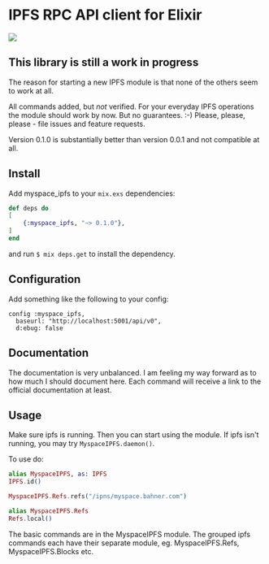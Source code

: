 # IPFS RPC API client for Elixir

![](https://ipfs.io/ipfs/QmQJ68PFMDdAsgCZvA1UVzzn18asVcf7HVvCDgpjiSCAse)

## This library is still a work in progress

The reason for starting a new IPFS module is that none of the others seem to work at all.

All commands added, but *not* verified. For your everyday IPFS operations the module should work by now. But no guarantees. :-) Please, please, please - file issues and feature requests.

Version 0.1.0 is substantially better than version 0.0.1 and not compatible at all.

## Install

Add myspace_ipfs to your `mix.exs` dependencies:
```elixir
def deps do
[
    {:myspace_ipfs, "~> 0.1.0"},
]
end
```

and run `$ mix deps.get` to install the dependency.

## Configuration

Add something like the following to your config:
```
config :myspace_ipfs,
  baseurl: "http://localhost:5001/api/v0",
  d:ebug: false
```

## Documentation
The documentation is very unbalanced. I am feeling my way forward as to how much I should document here. Each command will receive a link to the official documentation at least.

## Usage
Make sure ipfs is running. Then you can start using the module. If ipfs isn't running, you may try `MyspaceIPFS.daemon()`.

To use do:
```elixir
alias MyspaceIPFS, as: IPFS
IPFS.id()

MyspaceIPFS.Refs.refs("/ipns/myspace.bahner.com")

alias MyspaceIPFS.Refs
Refs.local()
```

The basic commands are in the MyspaceIPFS module. The grouped ipfs commands each have their separate module, eg. MyspaceIPFS.Refs, MyspaceIPFS.Blocks etc.
